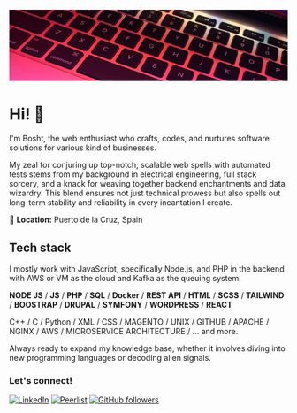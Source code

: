 ![alt text](assets/cover-01.jpg)

# Hi! 👋

I'm Bosht, the web enthusiast who crafts, codes, and nurtures software solutions for various kind of businesses.

My zeal for conjuring up top-notch, scalable web spells with automated tests stems from my background in electrical engineering, full stack sorcery, and a knack for weaving together backend enchantments and data wizardry. This blend ensures not just technical prowess but also spells out long-term stability and reliability in every incantation I create.

📍 **Location:** Puerto de la Cruz, Spain

<!--
🇬🇧 C1
🇸🇮 C2
🇪🇦 A1/A2 | Programar es como aprender un nuevo idioma, pero más nerd y con menos errores gramaticales.
-->

## Tech stack

I mostly work with JavaScript, specifically Node.js, and PHP in the backend with AWS or VM as the cloud and Kafka as the queuing system.

**NODE JS** / **JS** / **PHP** / **SQL** / **Docker** / **REST API** / **HTML** / **SCSS** / **TAILWIND** / **BOOSTRAP** / **DRUPAL** / **SYMFONY** / **WORDPRESS** / **REACT**

C++ / C / Python / XML / CSS / MAGENTO / UNIX / GITHUB / APACHE / NGINX / AWS / MICROSERVICE ARCHITECTURE / ... and more.

Always ready to expand my knowledge base, whether it involves diving into new programming languages or decoding alien signals.

### Let's connect!

[![LinkedIn](https://img.shields.io/static/v1.svg?label=LinkedIn&message=biber&logo=linkedin&style=flat&color=blue)](https://www.linkedin.com/in/biber/) [![Peerlist](https://github-readme-badge.peerlist.io/api/bibbos)](https://peerlist.io/bibbos) [![GitHub followers](https://img.shields.io/github/followers/bostjanb.svg?label=Follow%20@bostjanb&style=social)](https://github.com/bostjanb/)